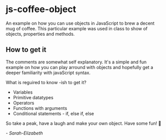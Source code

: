 # js-coffee-object
An example on how you can use objects in JavaScript to brew a decent mug of coffee. This particular example was used in class to show of objects, properties and methods.

## How to get it
The comments are somewhat self explanatory. 
It's a simple and fun example on how you can play arround with objects and hopefully get a deeper familiarity with javaScript syntax. 

What is reguired to know -ish to get it?
* Variables
* Primitive datatypes
* Operators
* Functions with arguments
* Conditional statements - if, else if, else

So take a peak, have a laugh and make your own object. Have some fun! 🤘

*- Sarah-Elizabeth*

